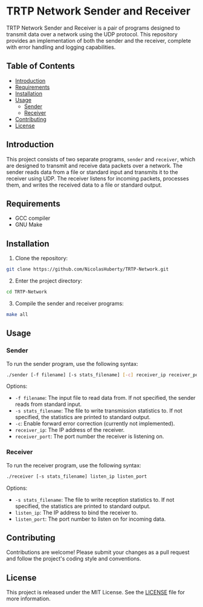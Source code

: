 # TRTP Network Sender and Receiver

TRTP Network Sender and Receiver is a pair of programs designed to transmit data over a network using the UDP protocol. This repository provides an implementation of both the sender and the receiver, complete with error handling and logging capabilities.

## Table of Contents

- [Introduction](#introduction)
- [Requirements](#requirements)
- [Installation](#installation)
- [Usage](#usage)
  - [Sender](#sender)
  - [Receiver](#receiver)
- [Contributing](#contributing)
- [License](#license)

## Introduction

This project consists of two separate programs, `sender` and `receiver`, which are designed to transmit and receive data packets over a network. The sender reads data from a file or standard input and transmits it to the receiver using UDP. The receiver listens for incoming packets, processes them, and writes the received data to a file or standard output.

## Requirements

- GCC compiler
- GNU Make

## Installation

1. Clone the repository:
```bash
git clone https://github.com/NicolasHuberty/TRTP-Network.git
```

2. Enter the project directory:
```bash
cd TRTP-Network
```
3. Compile the sender and receiver programs:
```bash
make all
```
## Usage

### Sender

To run the sender program, use the following syntax:

```bash
./sender [-f filename] [-s stats_filename] [-c] receiver_ip receiver_port
```

Options:

- `-f filename`: The input file to read data from. If not specified, the sender reads from standard input.
- `-s stats_filename`: The file to write transmission statistics to. If not specified, the statistics are printed to standard output.
- `-c`: Enable forward error correction (currently not implemented).
- `receiver_ip`: The IP address of the receiver.
- `receiver_port`: The port number the receiver is listening on.

### Receiver

To run the receiver program, use the following syntax:
```bash
./receiver [-s stats_filename] listen_ip listen_port
```

Options:

- `-s stats_filename`: The file to write reception statistics to. If not specified, the statistics are printed to standard output.
- `listen_ip`: The IP address to bind the receiver to.
- `listen_port`: The port number to listen on for incoming data.

## Contributing

Contributions are welcome! Please submit your changes as a pull request and follow the project's coding style and conventions.

## License

This project is released under the MIT License. See the [LICENSE](LICENSE) file for more information.

